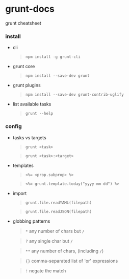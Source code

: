 # grunt-docs
grunt cheatsheet

### install

* cli
  > `npm install -g grunt-cli`

* grunt core
  > `npm install --save-dev grunt`

* grunt plugins
  > `npm install --save-dev grunt-contrib-uglify`

* list available tasks
  > `grunt --help`

### config

* tasks vs targets
  > `grunt <task>`

  > `grunt <task>:<target>`

* templates
  > `<%= <prop.subprop> %>`

  > `<%= grunt.template.today("yyyy-mm-dd") %>`

* import
  > `grunt.file.readYAML(filepath)`

  > `grunt.file.readJSON(filepath)`

* globbing patterns  
  > `*` any number of chars but `/`

  > `?` any single char but `/`

  > `**` any number of chars, (including `/`)

  > `{}` comma-separated list of 'or' expressions

  > `!` negate the match

